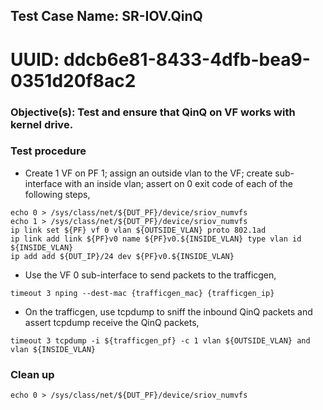 
## Test Case Name: SR-IOV.QinQ
# UUID: ddcb6e81-8433-4dfb-bea9-0351d20f8ac2

### Objective(s): Test and ensure that QinQ on VF works with kernel drive.

### Test procedure

* Create 1 VF on PF 1; assign an outside vlan to the VF; create sub-interface with an inside vlan; assert on 0 exit code of each of the following steps,
```
echo 0 > /sys/class/net/${DUT_PF}/device/sriov_numvfs
echo 1 > /sys/class/net/${DUT_PF}/device/sriov_numvfs
ip link set ${PF} vf 0 vlan ${OUTSIDE_VLAN} proto 802.1ad
ip link add link ${PF}v0 name ${PF}v0.${INSIDE_VLAN} type vlan id ${INSIDE_VLAN}
ip add add ${DUT_IP}/24 dev ${PF}v0.${INSIDE_VLAN}
```

* Use the VF 0 sub-interface to send packets to the trafficgen,
```
timeout 3 nping --dest-mac {trafficgen_mac} {trafficgen_ip}
```

* On the trafficgen, use tcpdump to sniff the inbound QinQ packets and assert tcpdump receive the QinQ packets,
```
timeout 3 tcpdump -i ${trafficgen_pf} -c 1 vlan ${OUTSIDE_VLAN} and vlan ${INSIDE_VLAN}
```

### Clean up
```
echo 0 > /sys/class/net/${DUT_PF}/device/sriov_numvfs
```
